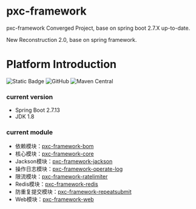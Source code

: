 # pxc-framework

pxc-framework Converged Project, base on spring boot 2.7.X up-to-date.

New Reconstruction 2.0, base on spring framework.

# Platform Introduction

![Static Badge](https://img.shields.io/badge/1.8%2B-green?logo=oracle&logoColor=%23F80000&label=JDK&link=https%3A%2F%2Fwww.oracle.com%2Fjava%2Ftechnologies%2Fdownloads%2F%23java8)
![GitHub](https://img.shields.io/github/license/panxiaochao/pxc-framework?color=%230094F5)
![Maven Central](https://img.shields.io/maven-central/v/io.github.panxiaochao/pxc-framework-parent?color=%2300B388)

### current version

- Spring Boot 2.7.13
- JDK 1.8

### current module

- 依赖模块：[pxc-framework-bom](pxc-framework-bom)
- 核心模块：[pxc-framework-core](pxc-framework-core)
- Jackson模块：[pxc-framework-jackson](pxc-framework-jackson)
- 操作日志模块：[pxc-framework-operate-log](pxc-framework-operate-log)
- 限流模块：[pxc-framework-ratelimiter](pxc-framework-ratelimiter)
- Redis模块：[pxc-framework-redis](pxc-framework-redis)
- 防重复提交模块：[pxc-framework-repeatsubmit](pxc-framework-repeatsubmit)
- Web模块：[pxc-framework-web](pxc-framework-web)